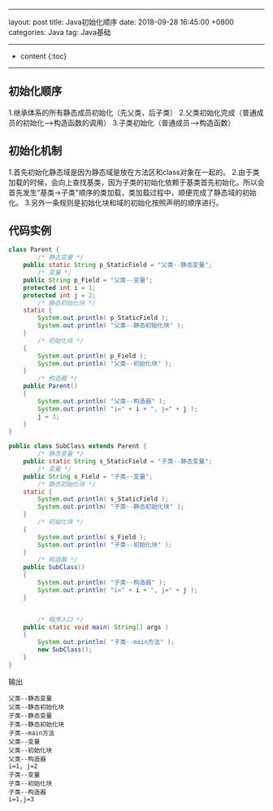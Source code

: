 ﻿---

layout: post
title:  Java初始化顺序
date:   2018-09-28 16:45:00 +0800
categories: Java
tag: Java基础

---

* content
{:toc}


---------------------------------------



## 初始化顺序
1.继承体系的所有静态成员初始化（先父类，后子类）
2.父类初始化完成（普通成员的初始化-->构造函数的调用）
3.子类初始化（普通成员-->构造函数）

## 初始化机制
1.首先初始化静态域是因为静态域是放在方法区和class对象在一起的。
2.由于类加载的时候，会向上查找基类，因为子类的初始化依赖于基类首先初始化。所以会首先发生“基类->子类"顺序的类加载，类加载过程中，顺便完成了静态域的初始化。
3.另外一条规则是初始化块和域的初始化按照声明的顺序进行。

## 代码实例

```java
class Parent {
        /* 静态变量 */
    public static String p_StaticField = "父类--静态变量";
        /* 变量 */
    public String p_Field = "父类--变量";
    protected int i = 1;
    protected int j = 2;
        /* 静态初始化块 */
    static {
        System.out.println( p_StaticField );
        System.out.println( "父类--静态初始化块" );
    }
        /* 初始化块 */
    {
        System.out.println( p_Field );
        System.out.println( "父类--初始化块" );
    }
        /* 构造器 */
    public Parent()
    {
        System.out.println( "父类--构造器" );
        System.out.println( "i=" + i + ", j=" + j );
        j = 3;
    }
}

public class SubClass extends Parent {
        /* 静态变量 */
    public static String s_StaticField = "子类--静态变量";
        /* 变量 */
    public String s_Field = "子类--变量";
        /* 静态初始化块 */
    static {
        System.out.println( s_StaticField );
        System.out.println( "子类--静态初始化块" );
    }
        /* 初始化块 */
    {
        System.out.println( s_Field );
        System.out.println( "子类--初始化块" );
    }
        /* 构造器 */
    public SubClass()
    {
        System.out.println( "子类--构造器" );
        System.out.println( "i=" + i + ", j=" + j );
    }


        /* 程序入口 */
    public static void main( String[] args )
    {
        System.out.println( "子类--main方法" );
        new SubClass();
    }
}
```

输出

```
父类--静态变量
父类--静态初始化块
子类--静态变量
子类--静态初始化块
子类--main方法
父类--变量
父类--初始化块
父类--构造器
i=1, j=2
子类--变量
子类--初始化块
子类--构造器
i=1,j=3
```





